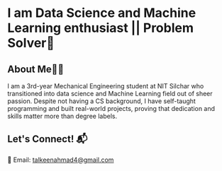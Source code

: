 # I am Data Science and Machine Learning enthusiast || Problem Solver🚀
## About Me👨‍💻 
I am a 3rd-year Mechanical Engineering student at NIT Silchar who transitioned into data science and Machine Learning field out of sheer passion. Despite not having a CS background, I have self-taught programming and built real-world projects, proving that dedication and skills matter more than degree labels.

## Let's Connect! 📬
💌 Email: talkeenahmad4@gmail.com







<!---
TalkeenAhmadNomani/TalkeenAhmadNomani is a ✨ special ✨ repository because its `README.md` (this file) appears on your GitHub profile.
You can click the Preview link to take a look at your changes.
--->
